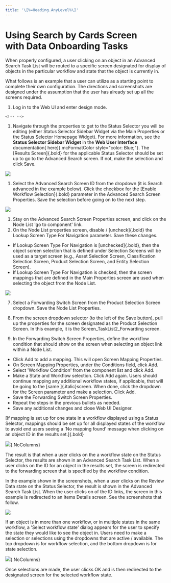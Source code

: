 ```yaml
---
title: '\[%=Heading.AnyLevel%\]'
---
```


Using Search by Cards Screen with Data Onboarding Tasks
=======================================================

When properly configured, a user clicking on an object in an Advanced
Search Task List will be routed to a specific screen designated for
display of objects in the particular workflow and state that the object
is currently in.

What follows is an example that a user can utilize as a starting point
to complete their own configuration. The directions and screenshots are
designed under the assumption that the user has already set up all the
screens required.

1.  Log in to the Web UI and enter design mode.

```{=html}
<!-- -->
```
1.  Navigate through the properties to get to the Status Selector you
    will be editing (either Status Selector Sidebar Widget via the Main
    Properties or the Status Selector Homepage Widget). For more
    information, see the **Status Selector Sidebar Widget** in the **Web
    User Interface** documentation[ here]{.mcFormatColor
    style="color: Blue;"}. The [Results Screen]{.bold} for the
    applicable Status Selector should be set up to go to the Advanced
    Search screen. If not, make the selection and click Save.

![](../../../../Resources/Images/STEPPortals/StatusSelector_ResultsScreen.png)

1.  Select the Advanced Search Screen ID from the dropdown (it is Search
    advanced in the example below). Click the checkbox for the [Enable
    Workflow Selection]{.bold} parameter in the Advanced Search Screen
    Properties. Save the selection before going on to the next step.

![](../../../../Resources/Images/STEPPortals/EnableWorkflowSelection.png)

1.  Stay on the Advanced Search Screen Properties screen, and click on
    the Node List \'go to component\' link.
2.  On the Node List properties screen, disable / [uncheck]{.bold} the
    Lookup Screen Type For Navigation parameter. Save these changes.

-   If Lookup Screen Type For Navigation is [unchecked]{.bold}, then the
    object screen selection that is defined under Selection Screens will
    be used as a target screen (e.g., Asset Selection Screen,
    Classification Selection Screen, Product Selection Screen, and
    Entity Selection Screen).
-   If Lookup Screen Type For Navigation is checked, then the screen
    mappings that are defined in the Main Properties screen are used
    when selecting the object from the Node List.

![](../../../../Resources/Images/STEPPortals/LookupScreenNav.png)

7.  Select a Forwarding Switch Screen from the Product Selection Screen
    dropdown. Save the Node List Properties.

8.  From the screen dropdown selector (to the left of the Save button),
    pull up the properties for the screen designated as the Product
    Selection Screen. In this example, it is the
    Screen\_TaskList2\_Forwarding screen.

9.  In the Forwarding Switch Screen Properties, define the workflow
    condition that should show on the screen when selecting an object
    link within a Node List.

-   Click Add to add a mapping. This will open Screen Mapping
    Properties.
-   On Screen Mapping Properties, under the Conditions field, click Add.
-   Select \'Workflow Condition\' from the component list and click Add.
-   Make a State and Workflow selection. Click Add again. Users should
    continue mapping any additional workflow states, if applicable, that
    will be going to the [same ]{.italic}screen. When done, click the
    dropdown for the Screen parameter and make a selection. Click Add.
-   Save the Forwarding Switch Screen Properties.
-   Repeat the steps in the previous bullets as needed.
-   Save any additional changes and close Web UI Designer.

[If mapping is set up for one state in a workflow displayed using a
Status Selector, mappings should be set up for all displayed states of
the workflow to avoid end users seeing a \'No mapping found\' message
when clicking on an object ID in the results set.]{.bold}

![](../../../../Resources/Images/STEPPortals/SwtichScreenWorflowCondition.png){.NoColumns}

The result is that when a user clicks on the a workflow state on the
Status Selector, the results are shown in an Advanced Search Task List.
When a user clicks on the ID for an object in the results set, the
screen is redirected to the forwarding screen that is specified by the
workflow condition.

In the example shown in the screenshots, when a user clicks on the
Review Data state on the Status Selector, the result is shown in the
Advanced Search Task List. When the user clicks on of the ID links, the
screen in this example is redirected to an Items Details screen. See the
screenshots that follow.

![](../../../../Resources/Images/WebUIAdvancedSearch/AdvSearch_TaskList92.png)

If an object is in more than one workflow, or in multiple states in the
same workflow, a \'Select workflow state\' dialog appears for the user
to specify the state they would like to see the object in. Users need to
make a selection or selections using the dropdowns that are active /
available. The top dropdown is for workflow selection, and the bottom
dropdown is for state selection.

![](../../../../Resources/Images/STEPWorkflows/States%20and%20Characteristics/Release74_SelectWorkflowState.png){.NoColumns}

Once selections are made, the user clicks OK and is then redirected to
the designated screen for the selected workflow state.
